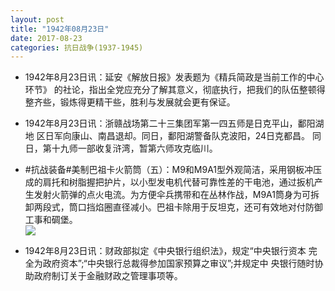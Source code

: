 ```yaml
---
layout: post
title: "1942年08月23日"
date: 2017-08-23
categories: 抗日战争(1937-1945)
---
```


<meta name="referrer" content="no-referrer" />

- 1942年8月23日讯：延安《解放日报》发表题为《精兵简政是当前工作的中心环节》 的社论，指出全党应充分了解其意义，彻底执行，把我们的队伍整顿得 整齐些，锻炼得更精干些，胜利与发展就会更有保证。 

- 1942年8月23日讯：浙赣战场第二十三集团军第一四五师是日克平山，鄱阳湖地 区日军向康山、南昌退却。同日，鄱阳湖警备队克波阳，24日克都昌。 同日，第十九师一部收复浒湾，暂第六师攻克临川。 

- #抗战装备#美制巴祖卡火箭筒（五）：M9和M9A1型外观简洁，采用钢板冲压成的肩托和树脂握把护片，以小型发电机代替可靠性差的干电池，通过扳机产生发射火箭弹的点火电流。为方便伞兵携带和在丛林作战，M9A1筒身为可拆卸两段式，筒口挡焰圈直径减小。巴祖卡除用于反坦克，还可有效地对付防御工事和碉堡。 <br/><img src="https://wx2.sinaimg.cn/large/aca367d8ly1fitfel0subj208c0pk77i.jpg" />

- 1942年8月23日讯：财政部拟定《中央银行组织法》，规定“中央银行资本 完全为政府资本”;“中央银行总裁得参加国家预算之审议”;并规定中 央银行随时协助政府制订关于金融财政之管理事项等。 


